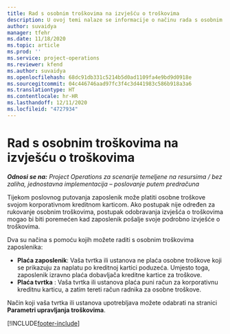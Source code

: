 ```yaml
---
title: Rad s osobnim troškovima na izvješću o troškovima
description: U ovoj temi nalaze se informacije o načinu rada s osobnim troškovima zaposlenih za putovanja u poslovne svrhe.
author: suvaidya
manager: tfehr
ms.date: 11/18/2020
ms.topic: article
ms.prod: ''
ms.service: project-operations
ms.reviewer: kfend
ms.author: suvaidya
ms.openlocfilehash: 68dc91db331c5214b5d0ad1109fa4e9bd9d0918e
ms.sourcegitcommit: 04c446746aad97fc3f4c3d441983c586b918a3a6
ms.translationtype: HT
ms.contentlocale: hr-HR
ms.lasthandoff: 12/11/2020
ms.locfileid: "4727934"
---
```

# <a name="work-with-personal-expenses-on-an-expense-report"></a>Rad s osobnim troškovima na izvješću o troškovima

_**Odnosi se na:** Project Operations za scenarije temeljene na resursima / bez zaliha, jednostavna implementacija – poslovanje putem predračuna_

Tijekom poslovnog putovanja zaposlenik može platiti osobne troškove svojom korporativnom kreditnom karticom. Ako postupak nije određen za rukovanje osobnim troškovima, postupak odobravanja izvješća o troškovima mogao bi biti poremećen kad zaposlenik pošalje svoje podrobno izvješće o troškovima.

Dva su načina s pomoću kojih možete raditi s osobnim troškovima zaposlenika:

  - **Plaća zaposlenik**: Vaša tvrtka ili ustanova ne plaća osobne troškove koji se prikazuju za naplatu po kreditnoj kartici poduzeća. Umjesto toga, zaposlenik izravno plaća dobavljača kreditne kartice za troškove. 
  - **Plaća tvrtka** : Vaša tvrtka ili ustanova plaća puni račun za korporativnu kreditnu karticu, a zatim tereti račun radnika za osobne troškove.

Način koji vaša tvrtka ili ustanova upotrebljava možete odabrati na stranici **Parametri upravljanja troškovima**.


[!INCLUDE[footer-include](../includes/footer-banner.md)]